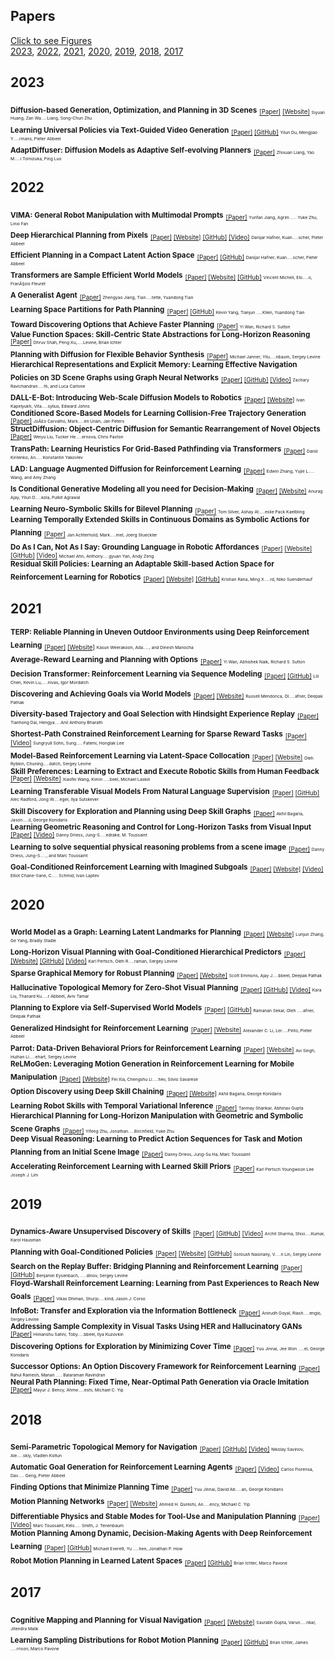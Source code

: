 ## Papers
[Click to see Figures](#Papers)  
[2023](#2023), [2022](#2022), [2021](#2021), [2020](#2020), [2019](#2019), [2018](#2018), [2017](#2017)  
## 2023  
<sub><b>Diffusion-based Generation, Optimization, and Planning in 3D Scenes</b></sub> <sub><sub>[[Paper]](https://arxiv.org/abs/2301.06015) [[Website]](https://scenediffuser.github.io/) </sub></sub><sub><sub><sub><sup>Siyuan Huang, Zan Wa.....Liang, Song-Chun Zhu</sup></sub></sub></sub>  
<sub><b>Learning Universal Policies via Text-Guided Video Generation</b></sub> <sub><sub>[[Paper]](https://arxiv.org/abs/2302.00111) [[GitHub]](https://universal-policy.github.io/unipi/) </sub></sub><sub><sub><sub><sup>Yilun Du, Mengjiao Y.....rmans, Pieter Abbeel</sup></sub></sub></sub>  
<sub><b>AdaptDiffuser: Diffusion Models as Adaptive Self-evolving Planners</b></sub> <sub><sub>[[Paper]](https://arxiv.org/abs/2302.01877) </sub></sub><sub><sub><sub><sup>Zhixuan Liang, Yao M.....i Tomizuka, Ping Luo</sup></sub></sub></sub>  
## 2022  
<sub><b>VIMA: General Robot Manipulation with Multimodal Prompts</b></sub> <sub><sub>[[Paper]](https://arxiv.org/abs/2210.03094) </sub></sub><sub><sub><sub><sup>Yunfan Jiang, Agrim ..... Yuke Zhu, Linxi Fan</sup></sub></sub></sub>  
<sub><b>Deep Hierarchical Planning from Pixels</b></sub> <sub><sub>[[Paper]](https://arxiv.org/abs/2206.04114) [[Website]](https://danijar.com/project/director/) [[GitHub]](https://github.com/danijar/director) [[Video]](https://www.youtube.com/watch?v=xDUAOyXiRKQ) </sub></sub><sub><sub><sub><sup>Danijar Hafner, Kuan.....scher, Pieter Abbeel</sup></sub></sub></sub>  
<sub><b>Efficient Planning in a Compact Latent Action Space</b></sub> <sub><sub>[[Paper]](https://arxiv.org/abs/2208.10291) [[GitHub]](https://github.com/ZhengyaoJiang/latentplan) </sub></sub><sub><sub><sub><sup>Danijar Hafner, Kuan.....scher, Pieter Abbeel</sup></sub></sub></sub>  
<sub><b>Transformers are Sample Efficient World Models</b></sub> <sub><sub>[[Paper]](https://arxiv.org/abs/2209.00588) [[Website]](https://www.deepmind.com/publications/a-generalist-agent) [[GitHub]](https://github.com/eloialonso/iris) </sub></sub><sub><sub><sub><sup>Vincent Micheli, Elo.....o, FranÃ§ois Fleuret</sup></sub></sub></sub>  
<sub><b>A Generalist Agent</b></sub> <sub><sub>[[Paper]](https://arxiv.org/abs/2205.06175) </sub></sub><sub><sub><sub><sup>Zhengyao Jiang, Tian.....tette, Yuandong Tian</sup></sub></sub></sub>  
<sub><b>Learning Space Partitions for Path Planning</b></sub> <sub><sub>[[Paper]](https://arxiv.org/abs/2106.10544) [[GitHub]](https://github.com/yangkevin2/neurips2021-lap3) </sub></sub><sub><sub><sub><sup>Kevin Yang, Tianjun .....Klein, Yuandong Tian</sup></sub></sub></sub>  
<sub><b>Toward Discovering Options that Achieve Faster Planning</b></sub> <sub><sub>[[Paper]](https://arxiv.org/abs/2205.12515) </sub></sub><sub><sub><sub><sup>Yi Wan, Richard S. Sutton</sup></sub></sub></sub>  
<sub><b>Value Function Spaces: Skill-Centric State Abstractions for Long-Horizon Reasoning</b></sub> <sub><sub>[[Paper]](https://arxiv.org/abs/2111.03189) </sub></sub><sub><sub><sub><sup>Dhruv Shah, Peng Xu,.....Levine, Brian Ichter</sup></sub></sub></sub>  
<sub><b>Planning with Diffusion for Flexible Behavior Synthesis</b></sub> <sub><sub>[[Paper]](https://arxiv.org/abs/2205.09991) </sub></sub><sub><sub><sub><sup>Michael Janner, Yilu.....nbaum, Sergey Levine</sup></sub></sub></sub>  
<sub><b>Hierarchical Representations and Explicit Memory: Learning Effective Navigation Policies on 3D Scene Graphs using Graph Neural Networks</b></sub> <sub><sub>[[Paper]](https://arxiv.org/abs/2108.01176) [[GitHub]](https://github.com/MIT-TESSE/dsg-rl) [[Video]](https://www.youtube.com/watch?v=x4LM-g3-uaY) </sub></sub><sub><sub><sub><sup>Zachary Ravichandran.....th, and Luca Carlone</sup></sub></sub></sub>  
<sub><b>DALL-E-Bot: Introducing Web-Scale Diffusion Models to Robotics</b></sub> <sub><sub>[[Paper]](https://arxiv.org/abs/2210.02438) [[Website]](https://www.robot-learning.uk/dall-e-bot) </sub></sub><sub><sub><sub><sup>Ivan Kapelyukh, Vita.....sylius, Edward Johns</sup></sub></sub></sub>  
<sub><b>Conditioned Score-Based Models for Learning Collision-Free Trajectory Generation</b></sub> <sub><sub>[[Paper]](https://openreview.net/forum?id=4Vqu4N1jjrx) </sub></sub><sub><sub><sub><sup>JoÃ£o Carvalho, Mark.....en Urain, Jan Peters</sup></sub></sub></sub>  
<sub><b>StructDiffusion: Object-Centric Diffusion for Semantic Rearrangement of Novel Objects</b></sub> <sub><sub>[[Paper]](https://arxiv.org/abs2211.04604) </sub></sub><sub><sub><sub><sup>Weiyu Liu, Tucker He.....ernova, Chris Paxton</sup></sub></sub></sub>  
<sub><b>TransPath: Learning Heuristics For Grid-Based Pathfinding via Transformers</b></sub> <sub><sub>[[Paper]](https://arxiv.org/abs/2212.11730) </sub></sub><sub><sub><sub><sup>Daniil Kirilenko, An..... Konstantin Yakovlev</sup></sub></sub></sub>  
<sub><b>LAD: Language Augmented Diffusion for Reinforcement Learning</b></sub> <sub><sub>[[Paper]](https://arxiv.org/abs/2210.15629) </sub></sub><sub><sub><sub><sup>Edwin Zhang, Yujie L..... Wang, and Amy Zhang</sup></sub></sub></sub>  
<sub><b>Is Conditional Generative Modeling all you need for Decision-Making</b></sub> <sub><sub>[[Paper]](https://arxiv.org/abs/2211.15657#:~:text=Conditioning%20on%20a%20single%20constraint,powerful%20tool%20for%20decision%2Dmaking.) [[Website]](https://anuragajay.github.io/decision-diffuser/) </sub></sub><sub><sub><sub><sup>Anurag Ajay, Yilun D.....kola, Pulkit Agrawal</sup></sub></sub></sub>  
<sub><b>Learning Neuro-Symbolic Skills for Bilevel Planning</b></sub> <sub><sub>[[Paper]](https://arxiv.org/abs/2206.10680) </sub></sub><sub><sub><sub><sup>Tom Silver, Ashay At.....eslie Pack Kaelbling</sup></sub></sub></sub>  
<sub><b>Learning Temporally Extended Skills in Continuous Domains as Symbolic Actions for Planning</b></sub> <sub><sub>[[Paper]](https://openreview.net/forum?id=t-IO7wCaNgH) </sub></sub><sub><sub><sub><sup>Jan Achterhold, Mark.....mel, Joerg Stueckler</sup></sub></sub></sub>  
<sub><b>Do As I Can, Not As I Say: Grounding Language in Robotic Affordances</b></sub> <sub><sub>[[Paper]](https://arxiv.org/abs/2204.01691) [[Website]](https://say-can.github.io/) [[GitHub]](https://github.com/google-research/google-research/tree/master/saycan) [[Video]](https://www.youtube.com/watch?v=ysFav0b472w) </sub></sub><sub><sub><sub><sup>Michael Ahn, Anthony.....gyuan Yan, Andy Zeng</sup></sub></sub></sub>  
<sub><b>Residual Skill Policies: Learning an Adaptable Skill-based Action Space for Reinforcement Learning for Robotics</b></sub> <sub><sub>[[Paper]](https://arxiv.org/abs/2211.02231) [[Website]](https://krishanrana.github.io/reskill) [[GitHub]](https://github.com/krishanrana/reskill) </sub></sub><sub><sub><sub><sup>Krishan Rana, Ming X.....rd, Niko Suenderhauf</sup></sub></sub></sub>  
## 2021  
<sub><b>TERP: Reliable Planning in Uneven Outdoor Environments using Deep Reinforcement Learning</b></sub> <sub><sub>[[Paper]](https://arxiv.org/abs/2109.05120) [[Website]](https://gamma.umd.edu/researchdirections/crowdmultiagent/terp) </sub></sub><sub><sub><sub><sup>Kasun Weerakoon, Ada....., and Dinesh Manocha</sup></sub></sub></sub>  
<sub><b>Average-Reward Learning and Planning with Options</b></sub> <sub><sub>[[Paper]](https://arxiv.org/abs/2110.13855) </sub></sub><sub><sub><sub><sup>Yi Wan, Abhishek Naik, Richard S. Sutton</sup></sub></sub></sub>  
<sub><b>Decision Transformer: Reinforcement Learning via Sequence Modeling</b></sub> <sub><sub>[[Paper]](https://arxiv.org/abs/2106.01345) [[GitHub]](https://github.com/kzl/decision-transformer) </sub></sub><sub><sub><sub><sup>Lili Chen, Kevin Lu,.....nivas, Igor Mordatch</sup></sub></sub></sub>  
<sub><b>Discovering and Achieving Goals via World Models</b></sub> <sub><sub>[[Paper]](https://arxiv.org/abs/2110.09514) [[Website]](https://orybkin.github.io/lexa/) </sub></sub><sub><sub><sub><sup>Russell Mendonca, Ol.....afner, Deepak Pathak</sup></sub></sub></sub>  
<sub><b>Diversity-based Trajectory and Goal Selection with Hindsight Experience Replay</b></sub> <sub><sub>[[Paper]](https://arxiv.org/abs/2108.07887) </sub></sub><sub><sub><sub><sup>Tianhong Dai, Hengya.....Anil Anthony Bharath</sup></sub></sub></sub>  
<sub><b>Shortest-Path Constrained Reinforcement Learning for Sparse Reward Tasks</b></sub> <sub><sub>[[Paper]](https://arxiv.org/abs/2107.06405) [[Video]](https://crossminds.ai/video/shortest-path-constrained-reinforcement-learning-for-sparse-reward-tasks-614bd4193c7a224a90903227/) </sub></sub><sub><sub><sub><sup>Sungryull Sohn, Sung..... Fatemi, Honglak Lee</sup></sub></sub></sub>  
<sub><b>Model-Based Reinforcement Learning via Latent-Space Collocation</b></sub> <sub><sub>[[Paper]](https://arxiv.org/abs/2106.13229) [[Website]](https://orybkin.github.io/latco/) </sub></sub><sub><sub><sub><sup>Oleh Rybkin, Chuning.....datch, Sergey Levine</sup></sub></sub></sub>  
<sub><b>Skill Preferences: Learning to Extract and Execute Robotic Skills from Human Feedback</b></sub> <sub><sub>[[Paper]](https://arxiv.org/abs/2108.05382) [[Website]](https://sites.google.com/view/skill-pref) </sub></sub><sub><sub><sub><sup>Xiaofei Wang, Kimin .....beel, Michael Laskin</sup></sub></sub></sub>  
<sub><b>Learning Transferable Visual Models From Natural Language Supervision</b></sub> <sub><sub>[[Paper]](https://arxiv.org/abs/2103.00020) [[GitHub]](https://github.com/openai/CLIP) </sub></sub><sub><sub><sub><sup>Alec Radford, Jong W.....eger, Ilya Sutskever</sup></sub></sub></sub>  
<sub><b>Skill Discovery for Exploration and Planning using Deep Skill Graphs</b></sub> <sub><sub>[[Paper]](https://proceedings.mlr.press/v139/bagaria21a.html) </sub></sub><sub><sub><sub><sup>Akhil Bagaria, Jason.....il, George Konidaris</sup></sub></sub></sub>  
<sub><b>Learning Geometric Reasoning and Control for Long-Horizon Tasks from Visual Input</b></sub> <sub><sub>[[Paper]](https://www.semanticscholar.org/paper/Learning-Geometric-Reasoning-and-Control-for-Tasks-Driess-Ha/b0829f5c4ae98bcc00e54e1b50400f0523215204) [[Video]](https://www.youtube.com/watch?v=AcPWRTkr3_g) </sub></sub><sub><sub><sub><sup>Danny Driess, Jung-S.....edrake, M. Toussaint</sup></sub></sub></sub>  
<sub><b>Learning to solve sequential physical reasoning problems from a scene image</b></sub> <sub><sub>[[Paper]](https://journals.sagepub.com/doi/full/10.1177/02783649211056967) </sub></sub><sub><sub><sub><sup>Danny Driess, Jung-S....., and Marc Toussaint</sup></sub></sub></sub>  
<sub><b>Goal-Conditioned Reinforcement Learning with Imagined Subgoals</b></sub> <sub><sub>[[Paper]](https://arxiv.org/abs/2107.00541) [[Website]](https://www.di.ens.fr/willow/research/ris/) [[Video]](https://crossminds.ai/video/goal-conditioned-reinforcement-learning-with-imagined-subgoals-614bcccc3c7a224a90902b87/) </sub></sub><sub><sub><sub><sup>Elliot Chane-Sane, C..... Schmid, Ivan Laptev</sup></sub></sub></sub>  
## 2020  
<sub><b>World Model as a Graph: Learning Latent Landmarks for Planning</b></sub> <sub><sub>[[Paper]](https://arxiv.org/abs/2011.12491) [[Website]](https://sites.google.com/view/latent-landmarks/) </sub></sub><sub><sub><sub><sup>Lunjun Zhang, Ge Yang, Bradly Stadie</sup></sub></sub></sub>  
<sub><b>Long-Horizon Visual Planning with Goal-Conditioned Hierarchical Predictors</b></sub> <sub><sub>[[Paper]](https://arxiv.org/abs/2006.13205) [[Website]](https://orybkin.github.io/video-gcp/) [[GitHub]](https://github.com/orybkin/video-gcp) [[Video]](https://www.youtube.com/watch?v=bbIQepxyaVw) </sub></sub><sub><sub><sub><sup>Karl Pertsch, Oleh R.....raman, Sergey Levine</sup></sub></sub></sub>  
<sub><b>Sparse Graphical Memory for Robust Planning</b></sub> <sub><sub>[[Paper]](https://arxiv.org/abs/2003.06417) [[Website]](https://mishalaskin.github.io/sgm/) </sub></sub><sub><sub><sub><sup>Scott Emmons, Ajay J.....bbeel, Deepak Pathak</sup></sub></sub></sub>  
<sub><b>Hallucinative Topological Memory for Zero-Shot Visual Planning</b></sub> <sub><sub>[[Paper]](https://arxiv.org/abs/2002.12336) [[GitHub]](https://github.com/thanard/hallucinative-topological-memory) [[Video]](https://www.youtube.com/watch?v=SQS7XjcrXtI) </sub></sub><sub><sub><sub><sup>Kara Liu, Thanard Ku.....r Abbeel, Aviv Tamar</sup></sub></sub></sub>  
<sub><b>Planning to Explore via Self-Supervised World Models</b></sub> <sub><sub>[[Paper]](https://arxiv.org/abs/2005.05960) [[GitHub]](https://github.com/ramanans1/plan2explore) </sub></sub><sub><sub><sub><sup>Ramanan Sekar, Oleh .....afner, Deepak Pathak</sup></sub></sub></sub>  
<sub><b>Generalized Hindsight for Reinforcement Learning</b></sub> <sub><sub>[[Paper]](https://arxiv.org/abs/2002.11708) [[Website]](https://sites.google.com/view/generalized-hindsight) </sub></sub><sub><sub><sub><sup>Alexander C. Li, Ler.....Pinto, Pieter Abbeel</sup></sub></sub></sub>  
<sub><b>Parrot: Data-Driven Behavioral Priors for Reinforcement Learning</b></sub> <sub><sub>[[Paper]](https://arxiv.org/abs/2011.10024) [[Website]](https://sites.google.com/view/parrot-rl) </sub></sub><sub><sub><sub><sup>Avi Singh, Huihan Li.....ehart, Sergey Levine</sup></sub></sub></sub>  
<sub><b>ReLMoGen: Leveraging Motion Generation in Reinforcement Learning for Mobile Manipulation</b></sub> <sub><sub>[[Paper]](https://arxiv.org/abs/2008.07792) [[Website]](https://svl.stanford.edu/projects/relmogen/) </sub></sub><sub><sub><sub><sup>Fei Xia, Chengshu Li.....hev, Silvio Savarese</sup></sub></sub></sub>  
<sub><b>Option Discovery using Deep Skill Chaining</b></sub> <sub><sub>[[Paper]](https://openreview.net/forum?id=B1gqipNYwH) [[Website]](https://sites.google.com/g.hmc.edu/dsc) </sub></sub><sub><sub><sub><sup>Akhil Bagaria, George Konidaris</sup></sub></sub></sub>  
<sub><b>Learning Robot Skills with Temporal Variational Inference</b></sub> <sub><sub>[[Paper]](https://arxiv.org/abs/2006.16232) </sub></sub><sub><sub><sub><sup>Tanmay Shankar, Abhinav Gupta</sup></sub></sub></sub>  
<sub><b>Hierarchical Planning for Long-Horizon Manipulation with Geometric and Symbolic Scene Graphs</b></sub> <sub><sub>[[Paper]](https://arxiv.org/abs/2012.07277) </sub></sub><sub><sub><sub><sup>Yifeng Zhu, Jonathan.....Birchfield, Yuke Zhu</sup></sub></sub></sub>  
<sub><b>Deep Visual Reasoning: Learning to Predict Action Sequences for Task and Motion Planning from an Initial Scene Image</b></sub> <sub><sub>[[Paper]](https://arxiv.org/abs/2006.05398) </sub></sub><sub><sub><sub><sup>Danny Driess, Jung-Su Ha, Marc Toussaint</sup></sub></sub></sub>  
<sub><b>Accelerating Reinforcement Learning with Learned Skill Priors</b></sub> <sub><sub>[[Paper]](https://www.semanticscholar.org/paper/Accelerating-Reinforcement-Learning-with-Learned-Pertsch-Lee/b68b8b980db62308864b2a7d33718182c5f8335b) </sub></sub><sub><sub><sub><sup>Karl Pertsch Youngwoon Lee Joseph J. Lim</sup></sub></sub></sub>  
## 2019  
<sub><b>Dynamics-Aware Unsupervised Discovery of Skills</b></sub> <sub><sub>[[Paper]](https://arxiv.org/abs/1907.01657) [[GitHub]](https://github.com/google-research/dads) [[Video]](https://www.youtube.com/watch?v=3RpYykEz1q8) </sub></sub><sub><sub><sub><sup>Archit Sharma, Shixi.....Kumar, Karol Hausman</sup></sub></sub></sub>  
<sub><b>Planning with Goal-Conditioned Policies</b></sub> <sub><sub>[[Paper]](https://arxiv.org/abs/1911.08453) [[Website]](https://sites.google.com/view/goal-planning) [[GitHub]](https://github.com/snasiriany/leap) </sub></sub><sub><sub><sub><sup>Soroush Nasiriany, V.....n Lin, Sergey Levine</sup></sub></sub></sub>  
<sub><b>Search on the Replay Buffer: Bridging Planning and Reinforcement Learning</b></sub> <sub><sub>[[Paper]](https://arxiv.org/abs/1906.05253) [[GitHub]](https://github.com/google-research/google-research/tree/master/sorb) </sub></sub><sub><sub><sub><sup>Benjamin Eysenbach, .....dinov, Sergey Levine</sup></sub></sub></sub>  
<sub><b>Floyd-Warshall Reinforcement Learning: Learning from Past Experiences to Reach New Goals</b></sub> <sub><sub>[[Paper]](https://arxiv.org/abs/1809.09318) </sub></sub><sub><sub><sub><sup>Vikas Dhiman, Shurjo.....kind, Jason J. Corso</sup></sub></sub></sub>  
<sub><b>InfoBot: Transfer and Exploration via the Information Bottleneck</b></sub> <sub><sub>[[Paper]](https://arxiv.org/abs/1901.10902) </sub></sub><sub><sub><sub><sup>Anirudh Goyal, Riash.....engio, Sergey Levine</sup></sub></sub></sub>  
<sub><b>Addressing Sample Complexity in Visual Tasks Using HER and Hallucinatory GANs</b></sub> <sub><sub>[[Paper]](https://arxiv.org/abs/1901.11529) </sub></sub><sub><sub><sub><sup>Himanshu Sahni, Toby.....bbeel, Ilya Kuzovkin</sup></sub></sub></sub>  
<sub><b>Discovering Options for Exploration by Minimizing Cover Time</b></sub> <sub><sub>[[Paper]](https://arxiv.org/abs/1903.00606) </sub></sub><sub><sub><sub><sup>Yuu Jinnai, Jee Won .....el, George Konidaris</sup></sub></sub></sub>  
<sub><b>Successor Options: An Option Discovery Framework for Reinforcement Learning</b></sub> <sub><sub>[[Paper]](https://arxiv.org/abs/1905.05731) </sub></sub><sub><sub><sub><sup>Rahul Ramesh, Manan ..... Balaraman Ravindran</sup></sub></sub></sub>  
<sub><b>Neural Path Planning: Fixed Time, Near-Optimal Path Generation via Oracle Imitation</b></sub> <sub><sub>[[Paper]](https://arxiv.org/abs/1904.11102) </sub></sub><sub><sub><sub><sup>Mayur J. Bency, Ahme.....eshi, Michael C. Yip</sup></sub></sub></sub>  
## 2018  
<sub><b>Semi-Parametric Topological Memory for Navigation</b></sub> <sub><sub>[[Paper]](https://arxiv.org/abs/1803.00653) [[GitHub]](https://github.com/nsavinov/SPTM) [[Video]](https://www.youtube.com/watch?v=PyQe7nsedkY) </sub></sub><sub><sub><sub><sup>Nikolay Savinov, Ale.....skiy, Vladlen Koltun</sup></sub></sub></sub>  
<sub><b>Automatic Goal Generation for Reinforcement Learning Agents</b></sub> <sub><sub>[[Paper]](https://arxiv.org/abs/1705.06366) [[Video]](https://vimeo.com/312269573) </sub></sub><sub><sub><sub><sup>Carlos Florensa, Dav..... Geng, Pieter Abbeel</sup></sub></sub></sub>  
<sub><b>Finding Options that Minimize Planning Time</b></sub> <sub><sub>[[Paper]](https://arxiv.org/abs/1810.07311) </sub></sub><sub><sub><sub><sup>Yuu Jinnai, David Ab.....an, George Konidaris</sup></sub></sub></sub>  
<sub><b>Motion Planning Networks</b></sub> <sub><sub>[[Paper]](https://arxiv.org/abs/1806.05767) [[Website]](https://sites.google.com/view/mpnet/home) </sub></sub><sub><sub><sub><sup>Ahmed H. Qureshi, An.....ency, Michael C. Yip</sup></sub></sub></sub>  
<sub><b>Differentiable Physics and Stable Modes for Tool-Use and Manipulation Planning</b></sub> <sub><sub>[[Paper]](https://www.semanticscholar.org/paper/Differentiable-Physics-and-Stable-Modes-for-and-Toussaint-Allen/0e03fc69fdfb33742dd4ae0977298b3cabdf579b) [[Video]](https://www.youtube.com/watch?v=ILufu3Iq2SI) </sub></sub><sub><sub><sub><sup>Marc Toussaint, Kels..... Smith, J. Tenenbaum</sup></sub></sub></sub>  
<sub><b>Motion Planning Among Dynamic, Decision-Making Agents with Deep Reinforcement Learning</b></sub> <sub><sub>[[Paper]](https://arxiv.org/abs/1805.01956) [[GitHub]](https://github.com/mit-acl/cadrl_ros) </sub></sub><sub><sub><sub><sup>Michael Everett, Yu .....hen, Jonathan P. How</sup></sub></sub></sub>  
<sub><b>Robot Motion Planning in Learned Latent Spaces</b></sub> <sub><sub>[[Paper]](https://arxiv.org/abs/1807.10366) [[GitHub]](https://github.com/StanfordASL/LSBMP) </sub></sub><sub><sub><sub><sup>Brian Ichter, Marco Pavone</sup></sub></sub></sub>  
## 2017  
<sub><b>Cognitive Mapping and Planning for Visual Navigation</b></sub> <sub><sub>[[Paper]](https://arxiv.org/abs/1702.03920) [[Website]](https://sites.google.com/view/cognitive-mapping-and-planning/) </sub></sub><sub><sub><sub><sup>Saurabh Gupta, Varun.....nkar, Jitendra Malik</sup></sub></sub></sub>  
<sub><b>Learning Sampling Distributions for Robot Motion Planning</b></sub> <sub><sub>[[Paper]](https://arxiv.org/abs/1709.05448) [[GitHub]](https://github.com/StanfordASL/LearnedSamplingDistributions) </sub></sub><sub><sub><sub><sup>Brian Ichter, James .....rrison, Marco Pavone</sup></sub></sub></sub>  

